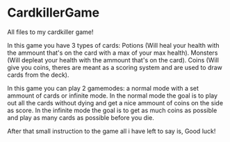 # CardkillerGame
All files to my cardkiller game!

In this game you have 3 types of cards:
Potions (Will heal your health with the ammount that's on the card with a max of your max health).
Monsters (Will depleat your health with the ammount that's on the card).
Coins (Will give you coins, theres are meant as a scoring system and are used to draw cards from the deck).

In this game you can play 2 gamemodes: a normal mode with a set ammount of cards or infinite mode.
In the normal mode the goal is to play out all the cards without dying and get a nice ammount of coins on the side as score.
In the infinite mode the goal is to get as much coins as possible and play as many cards as possible before you die.

After that small instruction to the game all i have left to say is,
Good luck!
